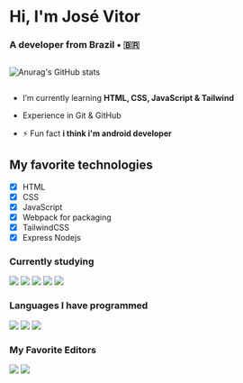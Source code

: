 <h1>Hi, I'm José Vitor</h1>
<h3>A developer from Brazil • 🇧🇷</h3>

##

![Anurag's GitHub stats](https://github-readme-stats.vercel.app/api?username=josevitor555&show_icons=true&theme=radical)

##

- I’m currently learning **HTML, CSS, JavaScript & Tailwind**

- Experience in Git & GitHub

- ⚡ Fun fact **i think i'm android developer**

## My favorite technologies
- [x] HTML
- [x] CSS
- [x] JavaScript
- [x] Webpack for packaging
- [x] TailwindCSS
- [x] Express Nodejs

### Currently studying
![](https://img.shields.io/badge/CSS3-1572B6?style=for-the-badge&logo=css3&logoColor=white)
![](https://img.shields.io/badge/HTML5-E34F26?style=for-the-badge&logo=html5&logoColor=white)
![](https://img.shields.io/badge/JavaScript-F7DF1E?style=for-the-badge&logo=javascript&logoColor=black)
![](https://img.shields.io/badge/ts--node-3178C6?style=for-the-badge&logo=ts-node&logoColor=white)
![](https://img.shields.io/badge/Vite-B73BFE?style=for-the-badge&logo=vite&logoColor=FFD62E)
### Languages ​​I have programmed
![](https://img.shields.io/badge/Dart-0175C2?style=for-the-badge&logo=dart&logoColor=white)
![](https://img.shields.io/badge/Flutter-02569B?style=for-the-badge&logo=flutter&logoColor=white)
![](https://img.shields.io/badge/Python-14354C?style=for-the-badge&logo=python&logoColor=white)
### My Favorite Editors
![](https://img.shields.io/badge/VSCode-0078D4?style=for-the-badge&logo=visual%20studio%20code&logoColor=white)
![](https://img.shields.io/badge/replit-667881?style=for-the-badge&logo=replit&logoColor=white)
